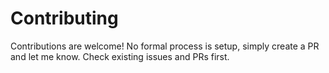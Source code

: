 # Contributing

Contributions are welcome!  No formal process is setup, simply create a PR and let me know. Check existing issues and PRs first.
